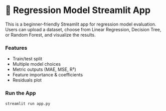 # 🏡 Regression Model Streamlit App

This is a beginner-friendly Streamlit app for regression model evaluation. Users can upload a dataset, choose from Linear Regression, Decision Tree, or Random Forest, and visualize the results.

### Features
- Train/test split
- Multiple model choices
- Metric outputs (MAE, MSE, R²)
- Feature importance & coefficients
- Residuals plot

### Run the App
```bash
streamlit run app.py

